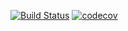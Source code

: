 [![Build Status](https://app.travis-ci.com/MishailEx/job4j_cinema.svg?branch=main)](https://app.travis-ci.com/MishailEx/job4j_cinema)
[![codecov](https://codecov.io/gh/MishailEx/job4j_cinema/branch/master/graph/badge.svg?token=R00PXJZWEF)](https://codecov.io/gh/MishailEx/job4j_cinema)